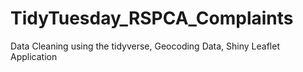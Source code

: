 # TidyTuesday_RSPCA_Complaints
 Data Cleaning using the tidyverse, Geocoding Data, Shiny Leaflet Application
